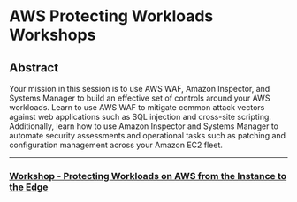 # AWS Protecting Workloads Workshops

## Abstract
Your mission in this session is to use AWS WAF, Amazon Inspector, and Systems Manager to build an effective set of controls around your AWS workloads. Learn to use AWS WAF to mitigate common attack vectors against web applications such as SQL injection and cross-site scripting. Additionally, learn how to use Amazon Inspector and Systems Manager to automate security assessments and operational tasks such as patching and configuration management across your Amazon EC2 fleet.

---

### [Workshop - Protecting Workloads on AWS from the Instance to the Edge](./workshop/)

<!--- ### [Builder Session - Supercharging your workload defenses with AWS WAF, Amazon Inspector, and AWS Systems Manager](./builder-session/)--->